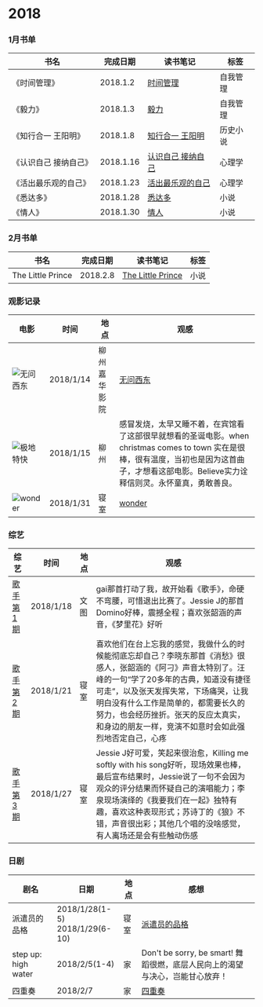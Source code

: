# 2018

### 1月书单

| 书名          | 完成日期      | 读书笔记                                     | 标签   |
| ----------- | --------- | ---------------------------------------- | ---- |
| 《时间管理》      | 2018.1.2  | [时间管理](https://github.com/wangbo-thu/2018/blob/master/Reading/%E3%80%8A%E6%97%B6%E9%97%B4%E7%AE%A1%E7%90%86%E3%80%8B.md) | 自我管理 |
| 《毅力》        | 2018.1.3  | [毅力](https://github.com/wangbo-thu/2018/blob/master/Reading/%E3%80%8A%E6%AF%85%E5%8A%9B%E3%80%8B.md) | 自我管理 |
| 《知行合一 王阳明》  | 2018.1.8  | [知行合一 王阳明](https://github.com/wangbo-thu/2018/blob/master/Reading/%E3%80%8A%E7%9F%A5%E8%A1%8C%E5%90%88%E4%B8%80-%E7%8E%8B%E9%98%B3%E6%98%8E%E3%80%8B.md) | 历史小说 |
| 《认识自己 接纳自己》 | 2018.1.16 | [认识自己 接纳自己](https://github.com/wangbo-thu/2018/blob/master/Reading/%E3%80%8A%E8%AE%A4%E8%AF%86%E8%87%AA%E5%B7%B1-%E6%8E%A5%E7%BA%B3%E8%87%AA%E5%B7%B1%E3%80%8B.md) | 心理学  |
| 《活出最乐观的自己》  | 2018.1.23 | [活出最乐观的自己](https://github.com/wangbo-thu/2018/blob/master/Reading/%E3%80%8A%E6%B4%BB%E5%87%BA%E6%9C%80%E4%B9%90%E8%A7%82%E7%9A%84%E8%87%AA%E5%B7%B1%E3%80%8B.md) | 心理学  |
| 《悉达多》       | 2018.1.28 | [悉达多](https://github.com/wangbo-thu/2018/blob/master/Reading/%E3%80%8A%E6%82%89%E8%BE%BE%E5%A4%9A%E3%80%8B.md) | 小说   |
| 《情人》        | 2018.1.30 | [情人](https://github.com/wangbo-thu/2018/blob/master/Reading/%E3%80%8A%E6%83%85%E4%BA%BA%E3%80%8B.md) | 小说   |

### 2月书单

| 书名              | 完成日期 | 读书笔记                                                     | 标签 |
| ----------------- | -------- | ------------------------------------------------------------ | ---- |
| The Little Prince | 2018.2.8 | [The Little Prince](https://github.com/wangbo-thu/2018/blob/master/Reading/the%20little%20prince.md) | 小说 |



### 观影记录

| 电影                                                         | 时间      | 地点         | 观感                                                         |
| ------------------------------------------------------------ | --------- | ------------ | ------------------------------------------------------------ |
| ![无问西东](http://ougqc78n7.bkt.clouddn.com/%E6%97%A0%E9%97%AE%E8%A5%BF%E4%B8%9C.jpg?imageView/2/w/200/q/90) | 2018/1/14 | 柳州嘉华影院 | [无问西东](https://github.com/wangbo-thu/2018/blob/master/Reading/%E3%80%8A%E6%97%A0%E9%97%AE%E8%A5%BF%E4%B8%9C%E3%80%8B.md) |
| ![极地特快](http://ougqc78n7.bkt.clouddn.com/%E6%9E%81%E5%9C%B0%E7%89%B9%E5%BF%AB.jpg?imageView/2/w/200/q/90) | 2018/1/15 | 柳州         | 感冒发烧，太早又睡不着，在宾馆看了这部很早就想看的圣诞电影。when christmas comes to town 实在是很棒，很有温度，当初也是因为这首曲子，才想看这部电影。Believe实力诠释信则灵。永怀童真，勇敢善良。 |
| ![wonder](http://ougqc78n7.bkt.clouddn.com/wonder.jpg)       | 2018/1/31 | 寝室         | [wonder](https://github.com/wangbo-thu/2018/blob/master/Reading/Wonder.md) |



### 综艺

| 综艺                                       | 时间        | 地点   | 观感                                       |
| ---------------------------------------- | --------- | ---- | ---------------------------------------- |
| [歌手第1期](https://www.youtube.com/watch?v=bQWVom2HQBI) | 2018/1/18 | 文图   | gai那首打动了我，故开始看《歌手》，命硬不弯腰，可惜退出比赛了。Jessie J的那首Domino好棒，震撼全程；喜欢张韶涵的声音，《梦里花》好听 |
| [歌手第2期](https://www.youtube.com/watch?v=5Zj1NaOWDQQ) | 2018/1/21 | 寝室   | 喜欢他们在台上忘我的感觉，我做什么的时候能彻底忘却自己？李晓东那首《消愁》很感人，张韶涵的《阿刁》声音太特别了。汪峰的一句“学了20多年的古典，知道没有捷径可走“，以及张天发挥失常，下场痛哭，让我明白没有什么工作是简单的，都需要长久的努力，也会经历挫折。张天的反应太真实，和身边的朋友一样，竞演不如意时会如此强烈地否定自己，心疼 |
| [歌手第3期](https://www.youtube.com/watch?v=atkqGGsF42k&t=5196s) | 2018/1/27 | 寝室   | Jessie J好可爱，笑起来很治愈，Killing me softly with his song好听，现场效果也棒，最后宣布结果时，Jessie说了一句不会因为观众的评分结果而怀疑自己的演唱能力；李泉现场演绎的《我要我们在一起》独特有趣，喜欢这种表现形式；苏诗丁的《狼》不错，声音很出彩；其他几个唱的没啥感觉，有人离场还是会有些触动伤感 |

### 日剧

| 剧名                | 日期                                | 地点 | 感想                                                         |
| ------------------- | ----------------------------------- | ---- | ------------------------------------------------------------ |
| 派遣员的品格        | 2018/1/28(1-5)<br />2018/1/29(6-10) | 寝室 | [派遣员的品格](https://github.com/wangbo-thu/2018/blob/master/Reading/%E6%B4%BE%E9%81%A3%E5%91%98%E7%9A%84%E5%93%81%E6%A0%BC.md) |
| step up: high water | 2018/2/5(1-4)                       | 家   | Don't be sorry, be smart! 舞蹈很燃，底层人民向上的渴望与决心，岂能甘心放弃！ |
| 四重奏              | 2018/2/7                            | 家   | [四重奏](https://github.com/wangbo-thu/2018/blob/master/Reading/%E5%9B%9B%E9%87%8D%E5%A5%8F.md) |




